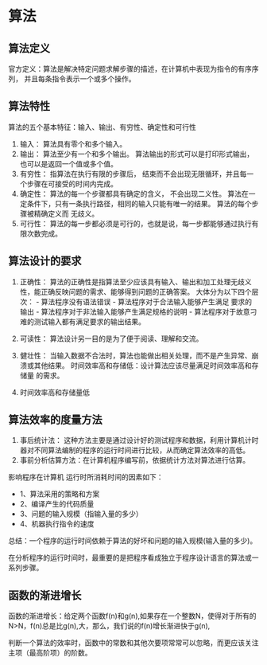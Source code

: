 # 算法

## 算法定义
官方定义：算法是解决特定问题求解步骤的描述，在计算机中表现为指令的有序序列， 并且每条指令表示一个或多个操作。
## 算法特性

算法的五个基本特征：输入、输出、有穷性、确定性和可行性

1. 输入：
        算法具有零个和多个输入。
2. 输出：
        算法至少有一个和多个输出。
	    算法输出的形式可以是打印形式输出，也可以是返回一个值或多个值。
3. 有穷性：
        指算法在执行有限的步骤后， 结束而不会出现无限循环，并且每一个步骤在可接受的时间内完成。
4. 确定性：
        算法的每一个步骤都具有确定的含义， 不会出现二义性。
        算法在一定条件下，只有一条执行路径，相同的输入只能有唯一的结果。
        算法的每个步骤被精确定义而 无歧义。
5. 可行性：
        算法的每一步都必须是可行的，也就是说，每一步都能够通过执行有限次数完成。


## 算法设计的要求
1. 正确性：
        算法的正确性是指算法至少应该具有输入、输出和加工处理无歧义性，能正确反映问题的需求、能够得到问题的正确答案。
        大体分为以下四个层次：
                - 算法程序没有语法错误
                - 算法程序对于合法输入能够产生满足 要求的输出
                - 算法程序对于非法输入能够产生满足规格的说明
                - 算法程序对于故意刁难的测试输入都有满足要求的输出结果。


2. 可读性：
	算法设计另一目的是为了便于阅读、理解和交流。
3. 健壮性：
        当输入数据不合法时，算法也能做出相关处理，而不是产生异常、崩溃或其他结果。
        时间效率高和存储低：设计算法应该尽量满足时间效率高和存储量 的需求。
4. 时间效率高和存储量低

## 算法效率的度量方法
1. 事后统计法：
    这种方法主要是通过设计好的测试程序和数据，利用计算机计时器对不同算法编制的程序的运行时间进行比较，从而确定算法效率的高低。
2. 事前分析估算方法：在计算机程序编写前，依据统计方法对算法进行估算。

影响程序在计算机 运行时所消耗时间的因素如下：
- 1、算法采用的策略和方案
- 2、编译产生的代码质量
- 3、问题的输入规模（指输入量的多少）
- 4、机器执行指令的速度

总结：一个程序的运行时间依赖于算法的好坏和问题的输入规模(输入量的多少)。
  
在分析程序的运行时间时，最重要的是把程序看成独立于程序设计语言的算法或一系列步骤。

## 函数的渐进增长
函数的渐进增长：给定两个函数f(n)和g(n),如果存在一个整数N，使得对于所有的N>N，f(n)总是比g(n),大，那么，我们说的f(n)增长渐进快于g(n),

判断一个算法的效率时，函数中的常数和其他次要项常常可以忽略，而更应该关注主项（最高阶项）的阶数。

